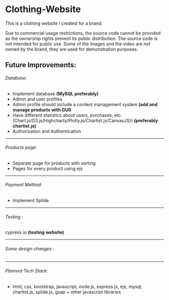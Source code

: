 # Clothing-Website
This is a clothing website I created for a brand. 

Due to commercial usage restrictions, the source code cannot be provided as the ownership rights prevent its public distribution. The source code is not intended for public use. 
Some of the images and the video are not owned by the brand, they are used for demonstration purposes.

## **Future Improvements:**

###### Database:

- Implement database **(MySQL preferably)**
- Admin and user profiles
- Admin profile should include a content management system **(add and manage products with GUI)**
- Have different statistics about users, purchases, etc. (Chart.js/D3.js/Highcharts/Plotly.js/Chartist.js/CanvasJS}) **(preferably chartist.js)**
- Authorization and Authentication

---

###### Products page:

- Separate page for products with sorting
- Pages for every product using ejs

---

###### Payment Method:

- Implement Splide

---

###### Testing :

cypress.io **(testing website)**

---

###### Some design changes :

---

###### Planned Tech Stack:

- html, css, bootstrap, javascript, node.js, express.js, ejs, mysql, chartist.js, splide.js, gsap + other javascript libraries
